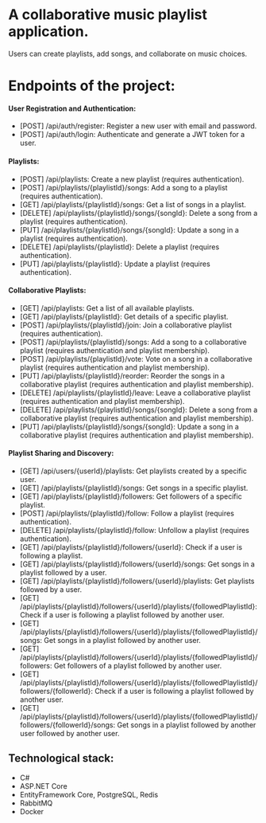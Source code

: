# A collaborative music playlist application. 
Users can create playlists, add songs, and collaborate on music choices.

# Endpoints of the project:

#### User Registration and Authentication:
* [POST] /api/auth/register: Register a new user with email and password.
* [POST] /api/auth/login: Authenticate and generate a JWT token for a user.

#### Playlists:
* [POST] /api/playlists: Create a new playlist (requires authentication).
* [POST] /api/playlists/{playlistId}/songs: Add a song to a playlist (requires authentication).
* [GET] /api/playlists/{playlistId}/songs: Get a list of songs in a playlist.
* [DELETE] /api/playlists/{playlistId}/songs/{songId}: Delete a song from a playlist (requires authentication).
* [PUT] /api/playlists/{playlistId}/songs/{songId}: Update a song in a playlist (requires authentication).
* [DELETE] /api/playlists/{playlistId}: Delete a playlist (requires authentication).
* [PUT] /api/playlists/{playlistId}: Update a playlist (requires authentication).

#### Collaborative Playlists:
* [GET] /api/playlists: Get a list of all available playlists.
* [GET] /api/playlists/{playlistId}: Get details of a specific playlist.
* [POST] /api/playlists/{playlistId}/join: Join a collaborative playlist (requires authentication).
* [POST] /api/playlists/{playlistId}/songs: Add a song to a collaborative playlist (requires authentication and playlist membership).
* [POST] /api/playlists/{playlistId}/vote: Vote on a song in a collaborative playlist (requires authentication and playlist membership).
* [PUT] /api/playlists/{playlistId}/reorder: Reorder the songs in a collaborative playlist (requires authentication and playlist membership).
* [DELETE] /api/playlists/{playlistId}/leave: Leave a collaborative playlist (requires authentication and playlist membership).
* [DELETE] /api/playlists/{playlistId}/songs/{songId}: Delete a song from a collaborative playlist (requires authentication and playlist membership).
* [PUT] /api/playlists/{playlistId}/songs/{songId}: Update a song in a collaborative playlist (requires authentication and playlist membership).

#### Playlist Sharing and Discovery:

* [GET] /api/users/{userId}/playlists: Get playlists created by a specific user.
* [GET] /api/playlists/{playlistId}/songs: Get songs in a specific playlist.
* [GET] /api/playlists/{playlistId}/followers: Get followers of a specific playlist.
* [POST] /api/playlists/{playlistId}/follow: Follow a playlist (requires authentication).
* [DELETE] /api/playlists/{playlistId}/follow: Unfollow a playlist (requires authentication).
* [GET] /api/playlists/{playlistId}/followers/{userId}: Check if a user is following a playlist.
* [GET] /api/playlists/{playlistId}/followers/{userId}/songs: Get songs in a playlist followed by a user.
* [GET] /api/playlists/{playlistId}/followers/{userId}/playlists: Get playlists followed by a user.
* [GET] /api/playlists/{playlistId}/followers/{userId}/playlists/{followedPlaylistId}: Check if a user is following a playlist followed by another user.
* [GET] /api/playlists/{playlistId}/followers/{userId}/playlists/{followedPlaylistId}/songs: Get songs in a playlist followed by another user.
* [GET] /api/playlists/{playlistId}/followers/{userId}/playlists/{followedPlaylistId}/followers: Get followers of a playlist followed by another user.
* [GET] /api/playlists/{playlistId}/followers/{userId}/playlists/{followedPlaylistId}/followers/{followerId}: Check if a user is following a playlist followed by another user.
* [GET] /api/playlists/{playlistId}/followers/{userId}/playlists/{followedPlaylistId}/followers/{followerId}/songs: Get songs in a playlist followed by another user followed by another user.

## Technological stack:
- C#
- ASP.NET Core 
- EntityFramework Core, PostgreSQL, Redis
- RabbitMQ
- Docker
